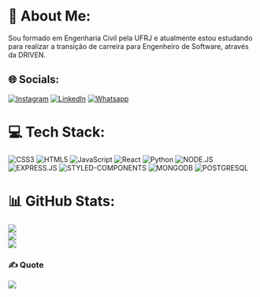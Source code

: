 # 💫 About Me:
Sou formado em Engenharia Civil pela UFRJ e atualmente estou estudando para realizar a transição de carreira para Engenheiro de Software, através da DRIVEN.<br>


## 🌐 Socials:
[![Instagram](https://img.shields.io/badge/Instagram-E4405F?style=for-the-badge&logo=instagram&logoColor=white)](https://instagram.com/jonas_dias.27) [![LinkedIn](https://img.shields.io/badge/LinkedIn-0077B5?style=for-the-badge&logo=linkedin&logoColor=white)](https://linkedin.com/in/jonas-dias-399b5a254)  [![Whatsapp](https://img.shields.io/badge/WhatsApp-25D366?style=for-the-badge&logo=whatsapp&logoColor=white)](https://wa.me/5521967656548) 

# 💻 Tech Stack:
![CSS3](https://img.shields.io/badge/CSS3-1572B6?style=for-the-badge&logo=css3&logoColor=white) ![HTML5](https://img.shields.io/badge/HTML5-E34F26?style=for-the-badge&logo=html5&logoColor=white) ![JavaScript](https://img.shields.io/badge/JavaScript-F7DF1E?style=for-the-badge&logo=javascript&logoColor=black) ![React](https://img.shields.io/badge/React-20232A?style=for-the-badge&logo=react&logoColor=61DAFB) ![Python](https://img.shields.io/badge/Python-3776AB?style=for-the-badge&logo=python&logoColor=white) ![NODE.JS](https://img.shields.io/badge/Node.js-43853D?style=for-the-badge&logo=node.js&logoColor=white)  ![EXPRESS.JS](https://img.shields.io/badge/Express.js-404D59?style=for-the-badge) ![STYLED-COMPONENTS](https://img.shields.io/badge/styled--components-DB7093?style=for-the-badge&logo=styled-components&logoColor=white) ![MONGODB](https://img.shields.io/badge/MongoDB-4EA94B?style=for-the-badge&logo=mongodb&logoColor=white) ![POSTGRESQL](https://img.shields.io/badge/PostgreSQL-316192?style=for-the-badge&logo=postgresql&logoColor=white)

# 📊 GitHub Stats:
![](https://github-readme-stats.vercel.app/api?username=Jonas0Dias&theme=kacho_ga&hide_border=false&include_all_commits=true&count_private=false)<br/>
![](https://github-readme-streak-stats.herokuapp.com/?user=Jonas0Dias&theme=kacho_ga&hide_border=false)<br/>
![](https://github-readme-stats.vercel.app/api/top-langs/?username=Jonas0Dias&theme=kacho_ga&hide_border=false&include_all_commits=true&count_private=false&layout=compact)

### ✍️ Quote
![](https://quotes-github-readme.vercel.app/api?type=horizontal&theme=radical)


